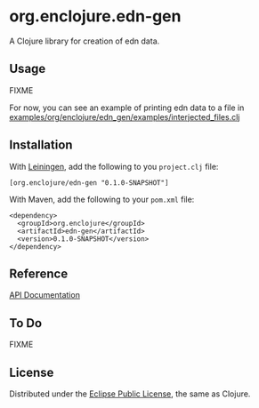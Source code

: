 # org.enclojure.edn-gen

A Clojure library for creation of edn data.

## Usage

FIXME

For now, you can see an example of printing edn data to a file in [examples/org/enclojure/edn_gen/examples/interjected_files.clj](http://github.com/ThorTech/edn-data-gen/blob/master/examples/org/enclojure/edn_gen/examples/interjected_files.clj)

## Installation

With [Leiningen](http://github.com/technomancy/leiningen), add the following to you `project.clj` file:

    [org.enclojure/edn-gen "0.1.0-SNAPSHOT"]

With Maven, add the following to your `pom.xml` file:

    <dependency>
      <groupId>org.enclojure</groupId>
      <artifactId>edn-gen</artifactId>
      <version>0.1.0-SNAPSHOT</version>
    </dependency>

## Reference

[API Documentation](http://enclojure.github.com/edn-gen)

## To Do

FIXME

## License

Distributed under the [Eclipse Public License](http://www.eclipse.org/legal/epl-v10.html), the same as Clojure.
